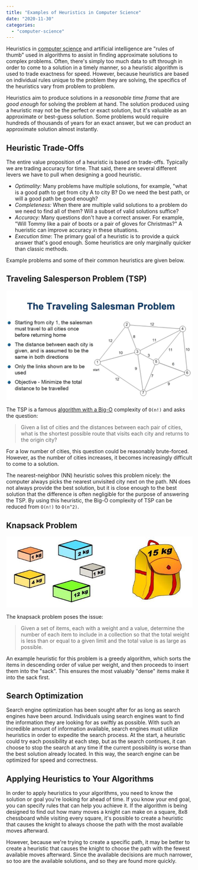 ```yaml
---
title: "Examples of Heuristics in Computer Science"
date: "2020-11-30"
categories: 
  - "computer-science"
---
```


Heuristics in [computer science](https://qvault.io/2020/11/18/comprehensive-guide-to-learn-computer-science-online/) and artificial intelligence are "rules of thumb" used in algorithms to assist in finding approximate solutions to complex problems. Often, there's simply too much data to sift through in order to come to a solution in a timely manner, so a heuristic algorithm is used to trade exactness for speed. However, because heuristics are based on individual rules unique to the problem they are solving, the specifics of the heuristics vary from problem to problem.

Heuristics aim to produce solutions in a _reasonable time frame_ that are _good enough_ for solving the problem at hand. The solution produced using a heuristic may not be the perfect or exact solution, but it's valuable as an approximate or best-guess solution. Some problems would require hundreds of thousands of years for an exact answer, but we can product an approximate solution almost instantly.

## Heuristic Trade-Offs

The entire value proposition of a heuristic is based on trade-offs. Typically we are trading accuracy for time. That said, there are several different levers we have to pull when designing a good heuristic.

- _Optimality:_ Many problems have multiple solutions, for example, "what is a good path to get from city A to city B? Do we need the best path, or will a good path be good enough?
- _Completeness:_ When there are multiple valid solutions to a problem do we need to find all of them? Will a subset of valid solutions suffice?
- _Accuracy:_ Many questions don't have a correct answer. For example, "Will Tommy like a pair of boots or a pair of gloves for Christmas?" A hueristic can improve accuracy in these situations.
- _Execution time_: The primary goal of a heuristic is to provide a quick answer that's good enough. Some heuristics are only marginally quicker than classic methods.

Example problems and some of their common heuristics are given below.

## Traveling Salesperson Problem (TSP)

![](images/tsp-1024x606.jpg)

The TSP is a famous [algorithm with a Big-O](https://qvault.io/big-o-algorithms-course/) complexity of `O(n!)` and asks the question:

> Given a list of cities and the distances between each pair of cities, what is the shortest possible route that visits each city and returns to the origin city?

For a low number of cities, this question could be reasonably brute-forced. However, as the number of cities increases, it becomes increasingly difficult to come to a solution.

The nearest-neighbor (NN) heuristic solves this problem nicely: the computer always picks the nearest unvisited city next on the path. NN does not always provide the best solution, but it is close enough to the best solution that the difference is often negligible for the purpose of answering the TSP. By using this heuristic, the Big-O complexity of TSP can be reduced from `O(n!)` to `O(n^2)`.

## Knapsack Problem

![](images/knapsack.jpg)

The knapsack problem poses the issue:

> Given a set of items, each with a weight and a value, determine the number of each item to include in a collection so that the total weight is less than or equal to a given limit and the total value is as large as possible.

An example heuristic for this problem is a greedy algorithm, which sorts the items in descending order of value per weight, and then proceeds to insert them into the "sack". This ensures the most valuably "dense" items make it into the sack first.

## Search Optimization

Search engine optimization has been sought after for as long as search engines have been around. Individuals using search engines want to find the information they are looking for as swiftly as possible. With such an incredible amount of information available, search engines must utilize heuristics in order to expedite the search process. At the start, a heuristic could try each possibility at each step, but as the search continues, it can choose to stop the search at any time if the current possibility is worse than the best solution already located. In this way, the search engine can be optimized for speed and correctness.

## Applying Heuristics to Your Algorithms

In order to apply heuristics to your algorithms, you need to know the solution or goal you're looking for ahead of time. If you know your end goal, you can specify rules that can help you achieve it. If the algorithm is being designed to find out how many moves a knight can make on a square, 8x8 chessboard while visiting every square, it's possible to create a heuristic that causes the knight to always choose the path with the most available moves afterward.

However, because we're trying to create a specific path, it may be better to create a heuristic that causes the knight to choose the path with the fewest available moves afterward. Since the available decisions are much narrower, so too are the available solutions, and so they are found more quickly.
